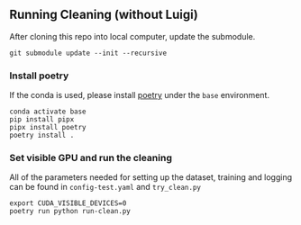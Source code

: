 ## Running Cleaning (without Luigi)
After cloning this repo into local computer, update the submodule.

```
git submodule update --init --recursive
```

### Install poetry
If the conda is used, please install [poetry](https://python-poetry.org/docs/) under the `base` environment.
```
conda activate base
pip install pipx
pipx install poetry
poetry install .
```

### Set visible GPU and run the cleaning
All of the parameters needed for setting up the dataset, training and logging can be found in `config-test.yaml` and `try_clean.py`
```
export CUDA_VISIBLE_DEVICES=0
poetry run python run-clean.py
```

